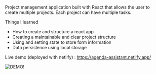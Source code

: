 
Project management application built with React that allows the user to create multiple projects. Each project can have multiple tasks.  

Things I learned
 - How to create and structure a react app
 - Creating a maintainable and clear project structure
 - Using and setting state to store form information
 - Data persistence using local storage

Live demo (deployed with netlify) : https://agenda-assistant.netlify.app/

![DEMO!](https://github.com/Tiberiw/AgendaAssistant/assets/73103485/c4f6798e-ca76-4879-9fce-bc1ff192ccb4)
